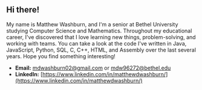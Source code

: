 ## Hi there!
My name is Matthew Washburn, and I'm a senior at Bethel University studying Computer Science and Mathematics. Throughout my educational career, I've discovered that I love learning new things, problem-solving, and working with teams. You can take a look at the code I've written in Java, JavaScript, Python, SQL, C, C++, HTML, and Assembly over the last several years. Hope you find something interesting!

- **Email:** [mdwashburn02@gmail.com](mailto:mdwashburn02@gmail.com) or [mdw96272@bethel.edu](mailto:mdw96272@bethel.edu)
- **LinkedIn:** [https://www.linkedin.com/in/matthewdwashburn/](https://www.linkedin.com/in/matthewdwashburn/)
